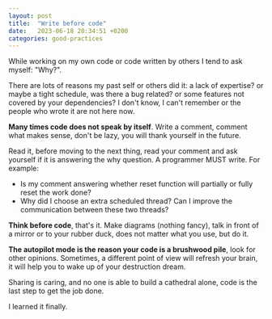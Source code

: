```yaml
---
layout: post
title:  "Write before code"
date:   2023-06-18 20:34:51 +0200
categories: good-practices
---
```


While working on my own code or code written by others I tend to ask myself: "Why?".

There are lots of reasons my past self or others did it: a lack of expertise? or 
maybe a tight schedule, was there a bug related? or some features not covered by your 
dependencies? I don't know, I can't remember or the people who wrote it are not here now.

**Many times code does not speak by itself**. Write a comment, comment what 
makes sense, don't be lazy, you will thank yourself in the future. 

Read it, before moving to the next thing, read your comment and ask yourself if it is answering the 
why question. A programmer MUST write. For example:

* Is my comment answering whether reset function will partially or fully reset the work done?
* Why did I choose an extra scheduled thread? Can I improve the communication between these two threads?

**Think before code**, that's it. Make diagrams (nothing fancy), talk in front of a mirror or 
to your rubber duck, does not matter what you use, but do it. 

**The autopilot mode is the reason your code is a brushwood pile**, look for other opinions. Sometimes, 
a different point of view will refresh your brain, it will help you to wake up of your destruction dream.

Sharing is caring, and no one is able to build a cathedral alone, code is the last step to get the job done.

I learned it finally.